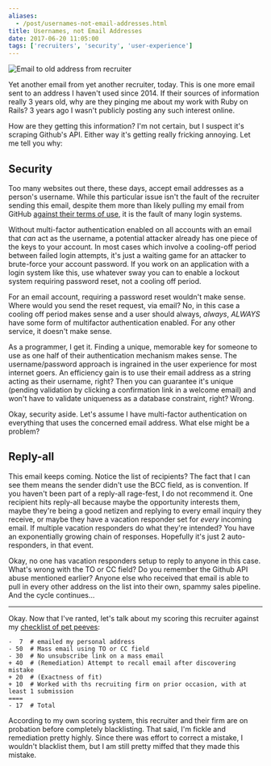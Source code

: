 ```yaml
---
aliases:
  - /post/usernames-not-email-addresses.html
title: Usernames, not Email Addresses
date: 2017-06-20 11:05:00
tags: ['recruiters', 'security', 'user-experience']
---
```


![Email to old address from recruiter](./recruiter-email.png)

Yet another email from yet another recruiter, today. This is one more email sent to an address I haven't used since 2014. If their sources of information really 3 years old, why are they pinging me about my work with Ruby on Rails? 3 years ago I wasn't publicly posting any such interest online.

How are they getting this information? I'm not certain, but I suspect it's scraping Github's API. Either way it's getting really fricking annoying. Let me tell you why:

## Security

Too many websites out there, these days, accept email addresses as a person's username. While this particular issue isn't the fault of the recruiter sending this email, despite them more than likely pulling my email from GitHub [against their terms of use][gh-recruiter-email], it is the fault of many login systems.

Without multi-factor authentication enabled on all accounts with an email that _can_ act as the username, a potential attacker already has one piece of the keys to your account. In most cases which involve a cooling-off period between failed login attempts, it's just a waiting game for an attacker to brute-force your account password. If you work on an application with a login system like this, use whatever sway you can to enable a lockout system requiring password reset, not a cooling off period.

For an email account, requiring a password reset wouldn't make sense. Where would you send the reset request, via email? No, in this case a cooling off period makes sense and a user should always, _always_, _ALWAYS_ have some form of multifactor authentication enabled. For any other service, it doesn't make sense.

As a programmer, I get it. Finding a unique, memorable key for someone to use as one half of their authentication mechanism makes sense. The username/password approach is ingrained in the user experience for most internet goers. An efficiency gain is to use their email address as a string acting as their username, right? Then you can guarantee it's unique (pending validation by clicking a confirmation link in a welcome email) and won't have to validate uniqueness as a database constraint, right? Wrong.

Okay, security aside. Let's assume I have multi-factor authentication on everything that uses the concerned email address. What else might be a problem?

[gh-recruiter-email]: https://docs.github.com/en/github/site-policy/github-acceptable-use-policies#5-information-usage-restrictions

## Reply-all

This email keeps coming. Notice the list of recipients? The fact that I can see them means the sender didn't use the BCC field, as is convention. If you haven't been part of a reply-all rage-fest, I do not recommend it. One recipient hits reply-all because maybe the opportunity interests them, maybe they're being a good netizen and replying to every email inquiry they receive, or maybe they have a vacation responder set for _every_ incoming email. If multiple vacation responders do what they're intended? You have an exponentially growing chain of responses. Hopefully it's just 2 auto-responders, in that event.

Okay, no one has vacation responders setup to reply to anyone in this case. What's wrong with the TO or CC field? Do you remember the Github API abuse mentioned earlier? Anyone else who received that email is able to pull in every other address on the list into their own, spammy sales pipeline. And the cycle continues...

---

Okay. Now that I've ranted, let's talk about my scoring this recruiter against my [checklist of pet peeves][recruiter-checklist]:

```
-  7  # emailed my personal address
- 50  # Mass email using TO or CC field
- 30  # No unsubscribe link on a mass email
+ 40  # (Remediation) Attempt to recall email after discovering mistake
+ 20  # (Exactness of fit)
+ 10  # Worked with ths recruiting firm on prior occasion, with at least 1 submission
====
- 17  # Total
```

According to my own scoring system, this recruiter and their firm are on probation before completely blacklisting. That said, I'm fickle and remediation pretty highly. Since there was effort to correct a mistake, I wouldn't blacklist them, but I am still pretty miffed that they made this mistake.

[recruiter-checklist]: /note/recruiter-quality-score.html
